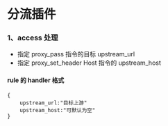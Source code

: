 # 分流插件

### 1、access 处理
- 指定 proxy_pass 指令的目标 upstream\_url
- 指定 proxy\_set_header Host 指令的 upstream\_host

#### rule 的 handler 格式
    {
    	upstream_url:"目标上游"
    	upstream_host:"可默认为空"
    }

